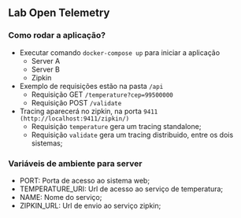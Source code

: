 ## Lab Open Telemetry

### Como rodar a aplicação?
* Executar comando `docker-compose up` para iniciar a aplicação
  * Server A
  * Server B
  * Zipkin
* Exemplo de requisições estão na pasta `/api`
  * Requisição GET `/temperature?cep=99500000`
  * Requisição POST `/validate`
* Tracing aparecerá no zipkin, na porta `9411 (http://localhost:9411/zipkin/)`
  * Requisição `temperature` gera um tracing standalone;
  * Requisição `validate` gera um tracing distribuido, entre os dois sistemas;

### Variáveis de ambiente para server
* PORT: Porta de acesso ao sistema web;
* TEMPERATURE_URI: Url de acesso ao serviço de temperatura;
* NAME: Nome do serviço;
* ZIPKIN_URL: Url de envio ao serviço zipkin;
